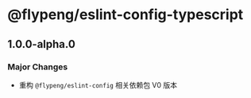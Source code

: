# @flypeng/eslint-config-typescript

## 1.0.0-alpha.0

### Major Changes

- 重构 `@flypeng/eslint-config` 相关依赖包 V0 版本
